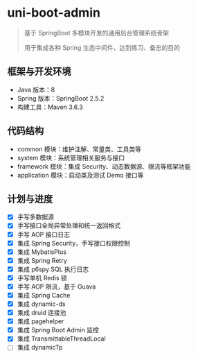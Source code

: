 # uni-boot-admin

> 基于 SpringBoot 多模块开发的通用后台管理系统骨架
>
> 用于集成各种 Spring 生态中间件，达到练习、备忘的目的

## 框架与开发环境

- Java 版本：8
- Spring 版本：SpringBoot 2.5.2
- 构建工具：Maven 3.6.3

## 代码结构

- common 模块：维护注解、常量类、工具类等
- system 模块：系统管理相关服务与接口
- framework 模块：集成 Security、动态数据源、限流等框架功能
- application 模块：启动类及测试 Demo 接口等

## 计划与进度

- [x] 手写多数据源
- [x] 手写接口全局异常处理和统一返回格式
- [x] 手写 AOP 接口日志
- [x] 集成 Spring Security，手写接口权限控制
- [x] 集成 MybatisPlus
- [x] 集成 Spring Retry
- [x] 集成 p6spy SQL 执行日志
- [x] 手写单机 Redis 锁
- [x] 手写 AOP 限流，基于 Guava
- [x] 集成 Spring Cache
- [x] 集成 dynamic-ds
- [x] 集成 druid 连接池
- [x] 集成 pagehelper
- [x] 集成 Spring Boot Admin 监控
- [x] 集成 TransmittableThreadLocal
- [ ] 集成 dynamicTp

